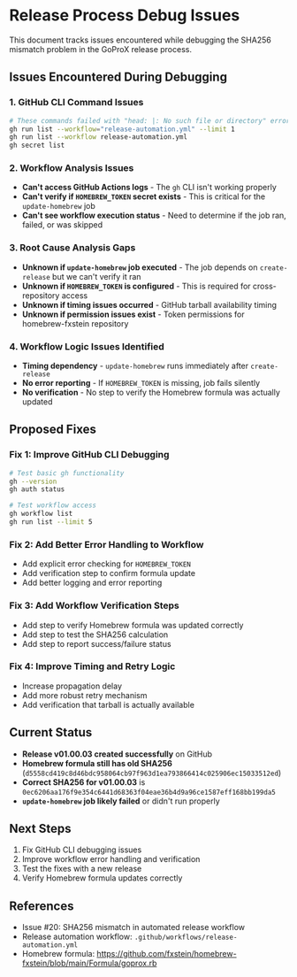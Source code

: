 # Release Process Debug Issues

This document tracks issues encountered while debugging the SHA256 mismatch problem in the GoProX release process.

## Issues Encountered During Debugging

### 1. GitHub CLI Command Issues
```bash
# These commands failed with "head: |: No such file or directory" errors:
gh run list --workflow="release-automation.yml" --limit 1
gh run list --workflow release-automation.yml
gh secret list
```

### 2. Workflow Analysis Issues
- **Can't access GitHub Actions logs** - The `gh` CLI isn't working properly
- **Can't verify if `HOMEBREW_TOKEN` secret exists** - This is critical for the `update-homebrew` job
- **Can't see workflow execution status** - Need to determine if the job ran, failed, or was skipped

### 3. Root Cause Analysis Gaps
- **Unknown if `update-homebrew` job executed** - The job depends on `create-release` but we can't verify it ran
- **Unknown if `HOMEBREW_TOKEN` is configured** - This is required for cross-repository access
- **Unknown if timing issues occurred** - GitHub tarball availability timing
- **Unknown if permission issues exist** - Token permissions for homebrew-fxstein repository

### 4. Workflow Logic Issues Identified
- **Timing dependency** - `update-homebrew` runs immediately after `create-release`
- **No error reporting** - If `HOMEBREW_TOKEN` is missing, job fails silently
- **No verification** - No step to verify the Homebrew formula was actually updated

## Proposed Fixes

### Fix 1: Improve GitHub CLI Debugging
```bash
# Test basic gh functionality
gh --version
gh auth status

# Test workflow access
gh workflow list
gh run list --limit 5
```

### Fix 2: Add Better Error Handling to Workflow
- Add explicit error checking for `HOMEBREW_TOKEN`
- Add verification step to confirm formula update
- Add better logging and error reporting

### Fix 3: Add Workflow Verification Steps
- Add step to verify Homebrew formula was updated correctly
- Add step to test the SHA256 calculation
- Add step to report success/failure status

### Fix 4: Improve Timing and Retry Logic
- Increase propagation delay
- Add more robust retry mechanism
- Add verification that tarball is actually available

## Current Status

- **Release v01.00.03 created successfully** on GitHub
- **Homebrew formula still has old SHA256** (`d5558cd419c8d46bdc958064cb97f963d1ea793866414c025906ec15033512ed`)
- **Correct SHA256 for v01.00.03** is `0ec6206aa176f9e354c6441d68363f04eae36b4d9a96ce1587eff168bb199da5`
- **`update-homebrew` job likely failed** or didn't run properly

## Next Steps

1. Fix GitHub CLI debugging issues
2. Improve workflow error handling and verification
3. Test the fixes with a new release
4. Verify Homebrew formula updates correctly

## References

- Issue #20: SHA256 mismatch in automated release workflow
- Release automation workflow: `.github/workflows/release-automation.yml`
- Homebrew formula: https://github.com/fxstein/homebrew-fxstein/blob/main/Formula/goprox.rb 